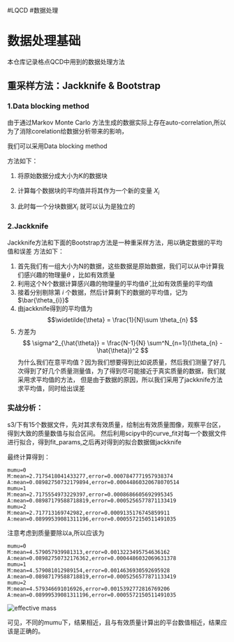 #LQCD #数据处理 

# 数据处理基础

本仓库记录格点QCD中用到的数据处理方法

  

## 重采样方法：Jackknife & Bootstrap

  

### 1.Data blocking method

由于通过Markov Monte Carlo 方法生成的数据实际上存在auto-correlation,所以为了消除corelation给数据分析带来的影响，

我们可以采用Data blocking method

方法如下：

1. 将原始数据分成大小为K的数据块

2. 计算每个数据块的平均值并将其作为一个新的变量 $X_{i}$

3. 此时每一个分块数据$X_{i}$  就可以认为是独立的


### 2.Jackknife

Jackknife方法和下面的Bootstrap方法是一种重采样方法，用以确定数据的平均值和误差
方法如下：

1. 首先我们有一组大小为N的数据，这些数据是原始数据，我们可以从中计算我们感兴趣的物理量$\theta$ ，比如有效质量
2. 利用这个N个数据计算感兴趣的物理量的平均值$\bar{{\theta}}$ ,比如有效质量的平均值
3. 接着分别剔除第 $i$  个数据，然后计算剩下的数据的平均值，记为 $\bar{\theta_{i}}$ 
4. 由jackknife得到的平均值为$$\widetilde{\theta} = \frac{1}{N}\sum \theta_{n} $$
5. 方差为$$ \sigma^2_{\hat{\theta}} = \frac{N-1}{N} \sum^N_{n=1}(\theta_{n} - \hat{\theta})^2 $$
为什么我们在意平均值？因为我们想要得到比如说质量，然后我们测量了好几次得到了好几个质量测量值，为了得到尽可能接近于真实质量的数据，我们就采用求平均值的方法，
但是由于数据的原因，所以我们采用了jackknife方法求平均值，同时给出误差


### 实战分析：
s3/下有15个数据文件，先对其求有效质量，绘制出有效质量图像，观察平台区，得到大致的质量数值与拟合区间。
然后利用scipy中的curve_fit对每一个数据文件进行拟合，得到fit_params,之后再对得到的拟合数据做jackknife


最终计算得到：
```
mumu=0
M:mean=2.7175418041433277,error=0.0007847771957938374
A:mean=0.08982750732179894,error=0.00044860320678070514
mumu=1
M:mean=2.7175554973229397,error=0.0008686605692995345
A:mean=0.08987179588718819,error=0.0005256577871133419
mumu=2
M:mean=2.717713169742982,error=0.0009135176745859911
A:mean=0.08999539081311196,error=0.0005572150511491035
```
注意考虑到质量要除以a,所以应该为
```
mumu=0
M:mean=4.579057939981313,error=0.0013223495754636162
A:mean=0.08982750732176362,error=0.0004486032069631378
mumu=1
M:mean=4.579081012989154,error=0.0014636930592695928
A:mean=0.08987179588718819,error=0.0005256577871133419
mumu=2
M:mean=4.579346691016926,error=0.0015392772816769206
A:mean=0.08999539081311196,error=0.0005572150511491035
```

![effective mass](./effective_mass.png)


可见，不同的mumu下，结果相近，且与有效质量计算出的平台数值相近，结果应该是正确的。